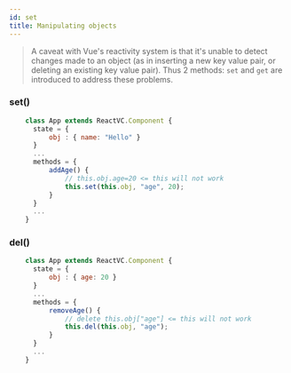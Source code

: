 ```yaml
---
id: set
title: Manipulating objects
---
```


> A caveat with Vue's reactivity system is that it's unable to detect changes made to an object (as in inserting a new key value pair, or deleting an existing key value pair). Thus 2 methods: `set` and `get` are introduced to address these problems.

### set()

```jsx
    class App extends ReactVC.Component {
      state = { 
          obj : { name: "Hello" }
      }
      ...
      methods = {
          addAge() {
              // this.obj.age=20 <= this will not work
              this.set(this.obj, "age", 20);
          }
      }
      ...
    }
```

### del()

```jsx
    class App extends ReactVC.Component {
      state = { 
          obj : { age: 20 }
      }
      ...
      methods = {
          removeAge() {
              // delete this.obj["age"] <= this will not work
              this.del(this.obj, "age");
          }
      }
      ...
    }
```
